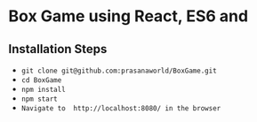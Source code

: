 # Box Game using React, ES6 and

## Installation Steps
- `git clone git@github.com:prasanaworld/BoxGame.git`
- `cd BoxGame`
- `npm install`
- `npm start`
- `Navigate to  http://localhost:8080/ in the browser`
